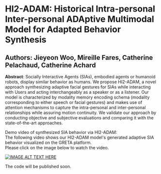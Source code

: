 # HI2-ADAM: Historical Intra-personal Inter-personal ADAptive Multimodal Model for Adapted Behavior Synthesis

## Authors: Jieyeon Woo, Mireille Fares, Catherine Pelachaud, Catherine Achard

**Abstract**: Socially Interactive Agents (SIAs), embodied agents or humanoid robots, display similar behavior as humans. We propose HI2-ADAM, a novel approach synthesizing adaptive facial gestures for SIAs while interacting with Users and acting interchangeably as a speaker or as a listener. Our model is characterized by modality memory encoding schema (modality corresponding to either speech or facial gestures) and makes use of attention mechanisms to capture the intra-personal and inter-personal relationships while assuring motion continuity. We validate our approach by conducting objective and subjective evaluations and comparing it with the state-of-the-art approaches.

Demo video of synthesized SIA behavior via HI2-ADAM:\
The following video shows our HI2-ADAM model's generated adaptive SIA behavior visualized on the GRETA platform.\
Please click on the image below to watch the video.

[![IMAGE ALT TEXT HERE](https://img.youtube.com/vi/8b1LgkOZPU0/0.jpg)](https://www.youtube.com/watch?v=8b1LgkOZPU0)

The code will be published soon.

